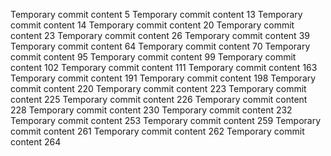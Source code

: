 Temporary commit content 5
Temporary commit content 13
Temporary commit content 14
Temporary commit content 20
Temporary commit content 23
Temporary commit content 26
Temporary commit content 39
Temporary commit content 64
Temporary commit content 70
Temporary commit content 95
Temporary commit content 99
Temporary commit content 102
Temporary commit content 111
Temporary commit content 163
Temporary commit content 191
Temporary commit content 198
Temporary commit content 220
Temporary commit content 223
Temporary commit content 225
Temporary commit content 226
Temporary commit content 228
Temporary commit content 230
Temporary commit content 232
Temporary commit content 253
Temporary commit content 259
Temporary commit content 261
Temporary commit content 262
Temporary commit content 264
